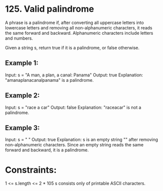 # 125. Valid palindrome

A phrase is a palindrome if, after converting all uppercase letters into lowercase letters and removing all non-alphanumeric characters, it reads the same forward and backward. Alphanumeric characters include letters and numbers.

Given a string s, return true if it is a palindrome, or false otherwise.

## Example 1:

Input: s = "A man, a plan, a canal: Panama"
Output: true
Explanation: "amanaplanacanalpanama" is a palindrome.

## Example 2:

Input: s = "race a car"
Output: false
Explanation: "raceacar" is not a palindrome.

## Example 3:

Input: s = " "
Output: true
Explanation: s is an empty string "" after removing non-alphanumeric characters.
Since an empty string reads the same forward and backward, it is a palindrome.

# Constraints:

1 <= s.length <= 2 \* 105
s consists only of printable ASCII characters.
